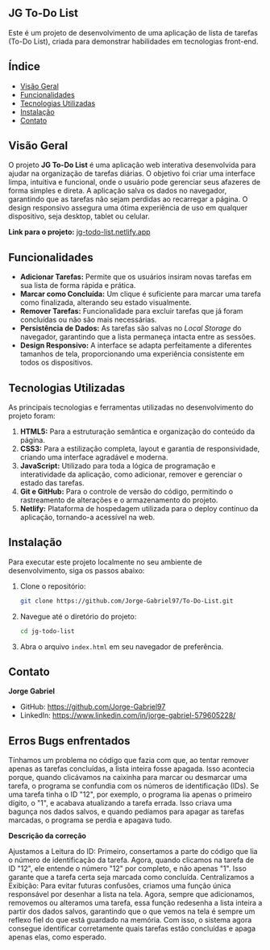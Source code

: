 ## JG To-Do List

Este é um projeto de desenvolvimento de uma aplicação de lista de tarefas (To-Do List), criada para demonstrar habilidades em tecnologias front-end.

## Índice

- [Visão Geral](#visão-geral)
- [Funcionalidades](#funcionalidades)
- [Tecnologias Utilizadas](#tecnologias-utilizadas)
- [Instalação](#instalação)
- [Contato](#contato)

## Visão Geral

O projeto **JG To-Do List** é uma aplicação web interativa desenvolvida para ajudar na organização de tarefas diárias. O objetivo foi criar uma interface limpa, intuitiva e funcional, onde o usuário pode gerenciar seus afazeres de forma simples e direta. A aplicação salva os dados no navegador, garantindo que as tarefas não sejam perdidas ao recarregar a página. O design responsivo assegura uma ótima experiência de uso em qualquer dispositivo, seja desktop, tablet ou celular.

**Link para o projeto:** [jg-todo-list.netlify.app](https://jg-todo-list.netlify.app/)

## Funcionalidades

- **Adicionar Tarefas:** Permite que os usuários insiram novas tarefas em sua lista de forma rápida e prática.
- **Marcar como Concluída:** Um clique é suficiente para marcar uma tarefa como finalizada, alterando seu estado visualmente.
- **Remover Tarefas:** Funcionalidade para excluir tarefas que já foram concluídas ou não são mais necessárias.
- **Persistência de Dados:** As tarefas são salvas no *Local Storage* do navegador, garantindo que a lista permaneça intacta entre as sessões.
- **Design Responsivo:** A interface se adapta perfeitamente a diferentes tamanhos de tela, proporcionando uma experiência consistente em todos os dispositivos.

## Tecnologias Utilizadas

As principais tecnologias e ferramentas utilizadas no desenvolvimento do projeto foram:

1.  **HTML5:** Para a estruturação semântica e organização do conteúdo da página.
2.  **CSS3:** Para a estilização completa, layout e garantia de responsividade, criando uma interface agradável e moderna.
3.  **JavaScript:** Utilizado para toda a lógica de programação e interatividade da aplicação, como adicionar, remover e gerenciar o estado das tarefas.
4.  **Git e GitHub:** Para o controle de versão do código, permitindo o rastreamento de alterações e o armazenamento do projeto.
5.  **Netlify:** Plataforma de hospedagem utilizada para o deploy contínuo da aplicação, tornando-a acessível na web.

## Instalação

Para executar este projeto localmente no seu ambiente de desenvolvimento, siga os passos abaixo:

1.  Clone o repositório:
    ```bash
    git clone https://github.com/Jorge-Gabriel97/To-Do-List.git
    ```
2.  Navegue até o diretório do projeto:
    ```bash
    cd jg-todo-list
    ```
3.  Abra o arquivo `index.html` em seu navegador de preferência.

## Contato

**Jorge Gabriel**

- GitHub: https://github.com/Jorge-Gabriel97
- LinkedIn: https://www.linkedin.com/in/jorge-gabriel-579605228/

## Erros Bugs enfrentados

Tínhamos um problema no código que fazia com que, ao tentar remover apenas as tarefas concluídas, a lista inteira fosse apagada.
Isso acontecia porque, quando clicávamos na caixinha para marcar ou desmarcar uma tarefa, o programa se confundia com os números de identificação (IDs). Se uma tarefa tinha o ID "12", por exemplo, o programa lia apenas o primeiro dígito, o "1", e acabava atualizando a tarefa errada.
Isso criava uma bagunça nos dados salvos, e quando pedíamos para apagar as tarefas marcadas, o programa se perdia e apagava tudo.

**Descrição da correção**

Ajustamos a Leitura do ID: Primeiro, consertamos a parte do código que lia o número de identificação da tarefa. Agora, quando clicamos na tarefa de ID "12", ele entende o número "12" por completo, e não apenas "1". Isso garante que a tarefa certa seja marcada como concluída.
Centralizamos a Exibição: Para evitar futuras confusões, criamos uma função única responsável por desenhar a lista na tela. Agora, sempre que adicionamos, removemos ou alteramos uma tarefa, essa função redesenha a lista inteira a partir dos dados salvos, garantindo que o que vemos na tela é sempre um reflexo fiel do que está guardado na memória.
Com isso, o sistema agora consegue identificar corretamente quais tarefas estão concluídas e apaga apenas elas, como esperado.
